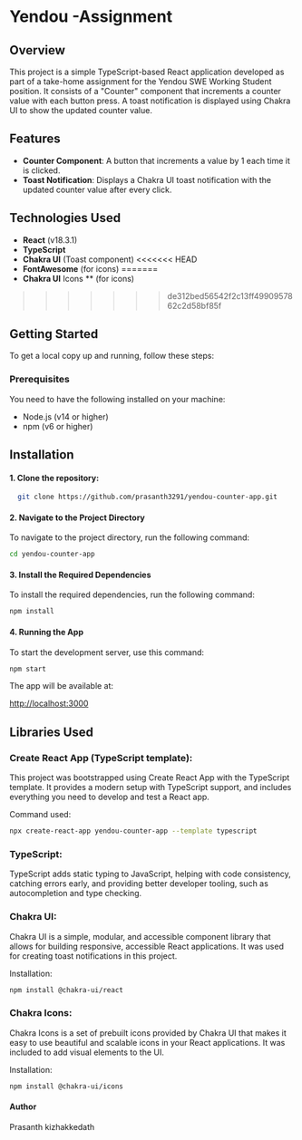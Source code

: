 # Yendou -Assignment

## Overview

This project is a simple TypeScript-based React application developed as part of a take-home assignment for the Yendou SWE Working Student position. It consists of a "Counter" component that increments a counter value with each button press. A toast notification is displayed using Chakra UI to show the updated counter value.

## Features

- **Counter Component**: A button that increments a value by 1 each time it is clicked.
- **Toast Notification**: Displays a Chakra UI toast notification with the updated counter value after every click.

## Technologies Used

- **React** (v18.3.1)
- **TypeScript**
- **Chakra UI** (Toast component)
<<<<<<< HEAD
- **FontAwesome** (for icons)
=======
- **Chakra UI** Icons ** (for icons)
>>>>>>> de312bed56542f2c13ff4990957862c2d58bf85f

## Getting Started

To get a local copy up and running, follow these steps:

### Prerequisites

You need to have the following installed on your machine:

- Node.js (v14 or higher)
- npm (v6 or higher)

## Installation

#### 1. Clone the repository:

 ```bash
   git clone https://github.com/prasanth3291/yendou-counter-app.git
```
#### 2.  Navigate to the Project Directory

To navigate to the project directory, run the following command:

```bash
cd yendou-counter-app
```

#### 3. Install the Required Dependencies

To install the required dependencies, run the following command:

```bash
npm install
```

#### 4. Running the App

To start the development server, use this command:

```bash
npm start
```

The app will be available at:

[http://localhost:3000](http://localhost:3000)



## Libraries Used

### Create React App (TypeScript template):

This project was bootstrapped using Create React App with the TypeScript template. It provides a modern setup with TypeScript support, and includes everything you need to develop and test a React app.

Command used:

```bash
npx create-react-app yendou-counter-app --template typescript
```

### TypeScript:

TypeScript adds static typing to JavaScript, helping with code consistency, catching errors early, and providing better developer tooling, such as autocompletion and type checking.

### Chakra UI:

Chakra UI is a simple, modular, and accessible component library that allows for building responsive, accessible React applications. It was used for creating toast notifications in this project.

Installation:

```bash
npm install @chakra-ui/react 
```

### Chakra Icons:

Chakra Icons is a set of prebuilt icons provided by Chakra UI that makes it easy to use beautiful and scalable icons in your React applications. It was included to add visual elements to the UI.

Installation:

```bash
npm install @chakra-ui/icons
```

#### Author
Prasanth kizhakkedath

